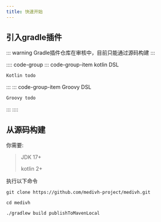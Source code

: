 ```yaml
---
title: 快速开始
---
```



## 引入gradle插件


::: warning
Gradle插件仓库在审核中，目前只能通过源码构建
:::



:::: code-group
::: code-group-item kotlin DSL
```kts
Kotlin todo
```
:::
::: code-group-item Groovy DSL
```gradle
Groovy todo
```
:::
::::



## 从源码构建

你需要:
> JDK 17+
>
> kotlin 2+

执行以下命令

```shell
git clone https://github.com/medivh-project/medivh.git

cd medivh

./gradlew build publishToMavenLocal

```
